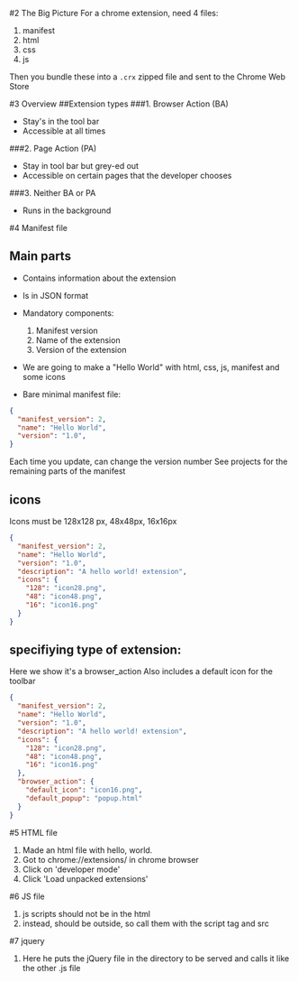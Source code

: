 #2 The Big Picture
For a chrome extension, need 4 files:
1. manifest
1. html
1. css
1. js

Then you bundle these into a `.crx` zipped file and sent to the Chrome Web Store

#3 Overview
##Extension types
###1. Browser Action (BA)
- Stay's in the tool bar
- Accessible at all times

###2. Page Action (PA)
- Stay in tool bar but grey-ed out
- Accessible on certain pages that the developer chooses

###3. Neither BA or PA
- Runs in the background

#4 Manifest file
## Main parts
- Contains information about the extension
- Is in JSON format
- Mandatory components:
  1. Manifest version
  2. Name of the extension
  3. Version of the extension

- We are going to make a "Hello World" with html, css, js, manifest and some icons
- Bare minimal manifest file:
```JSON
{
  "manifest_version": 2,
  "name": "Hello World",
  "version": "1.0",
}
```
Each time you update, can change the version number
See projects for the remaining parts of the manifest

## icons
Icons must be 128x128 px, 48x48px, 16x16px
```JSON
{
  "manifest_version": 2,
  "name": "Hello World",
  "version": "1.0",
  "description": "A hello world! extension",
  "icons": {
    "128": "icon28.png",
    "48": "icon48.png",
    "16": "icon16.png"
  }
}
```
## specifiying type of extension:
Here we show it's a browser_action
Also includes a default icon for the toolbar
```JSON
{
  "manifest_version": 2,
  "name": "Hello World",
  "version": "1.0",
  "description": "A hello world! extension",
  "icons": {
    "128": "icon28.png",
    "48": "icon48.png",
    "16": "icon16.png"
  },
  "browser_action": {
    "default_icon": "icon16.png",
    "default_popup": "popup.html"
  }
}
```
#5 HTML file
1. Made an html file with hello, world.
1. Got to chrome://extensions/ in chrome browser
1. Click on 'developer mode'
1. Click 'Load unpacked extensions'

#6 JS file
1. js scripts should not be in the html
1. instead, should be outside, so call them with the script tag and src

#7 jquery
1. Here he puts the jQuery file in the directory to be served and calls it like the other .js file

